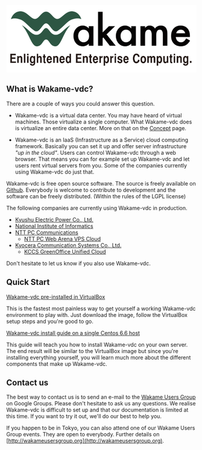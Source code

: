 ![Wakame logo](img/Wakame2-logo-large.png)

## What is Wakame-vdc?

There are a couple of ways you could answer this question.

* Wakame-vdc is a virtual data center. You may have heard of virtual machines. Those virtualize a single computer. What Wakame-vdc does is virtualize an entire data center. More on that on the [Concept](concept.md) page.

* Wakame-vdc is an IaaS (Infrastructure as a Service) cloud computing framework. Basically you can set it up and offer server infrastructure *"up in the cloud"*. Users can control Wakame-vdc through a web browser. That means you can for example set up Wakame-vdc and let users rent virtual servers from you. Some of the companies currently using Wakame-vdc do just that.

Wakame-vdc is free open source software. The source is freely available on [Github](https://github.com/axsh/wakame-vdc). Everybody is welcome to contribute to development and the software can be freely distributed. (Within the rules of the LGPL license)

The following companies are currently using Wakame-vdc in production.

* [Kyushu Electric Power Co., Ltd.](http://www.kyuden.co.jp/en_index.html)
* [National Institute of Informatics](http://www.nii.ac.jp/en/)
* [NTT PC Communications](http://www.nttpc.co.jp/english/)
    * [NTT PC Web Arena VPS Cloud](http://web.arena.ne.jp/vps-cloud/)
* [Kyocera Communication Systems Co., Ltd.](http://www.kccs.co.jp/english/)
    * [KCCS GreenOffice Unified Cloud](https://gouc.datacenter.ne.jp)

Don't hesitate to let us know if you also use Wakame-vdc.

## Quick Start

[Wakame-vdc pre-installed in VirtualBox](http://wakameusersgroup.org/demo_image.html)

This is the fastest most painless way to get yourself a working Wakame-vdc environment to play with. Just download the image, follow the VirtualBox setup steps and you're good to go.

[Wakame-vdc install guide on a single Centos 6.6 host](installation.md)

This guide will teach you how to install Wakame-vdc on your own server. The end result will be similar to the VirtualBox image but since you're installing everything yourself, you will learn much more about the different components that make up Wakame-vdc.

## Contact us

The best way to contact us is to send an e-mail to the [Wakame Users Group](https://groups.google.com/forum/?hl=en-GB#!forum/wakame-ug) on Google Groups. Please don't hesitate to ask us any questions. We realise Wakame-vdc is difficult to set up and that our documentation is limited at this time. If you want to try it out, we'll do our best to help you.

If you happen to be in Tokyo, you can also attend one of our Wakame Users Group events. They are open to everybody. Further details on [http://wakameusersgroup.org](http://wakameusersgroup.org).

